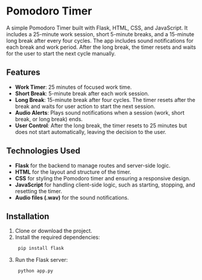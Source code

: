 # Pomodoro Timer

A simple Pomodoro Timer built with Flask, HTML, CSS, and JavaScript. It includes a 25-minute work session, short 5-minute breaks, and a 15-minute long break after every four cycles. The app includes sound notifications for each break and work period. After the long break, the timer resets and waits for the user to start the next cycle manually.

## Features

- **Work Timer**: 25 minutes of focused work time.
- **Short Break**: 5-minute break after each work session.
- **Long Break**: 15-minute break after four cycles. The timer resets after the break and waits for user action to start the next session.
- **Audio Alerts**: Plays sound notifications when a session (work, short break, or long break) ends.
- **User Control**: After the long break, the timer resets to 25 minutes but does not start automatically, leaving the decision to the user.

## Technologies Used

- **Flask** for the backend to manage routes and server-side logic.
- **HTML** for the layout and structure of the timer.
- **CSS** for styling the Pomodoro timer and ensuring a responsive design.
- **JavaScript** for handling client-side logic, such as starting, stopping, and resetting the timer.
- **Audio files (.wav)** for the sound notifications.

## Installation

1. Clone or download the project.
2. Install the required dependencies:
   ```bash
    pip install flask
3. Run the Flask server:
   ```bash
    python app.py
